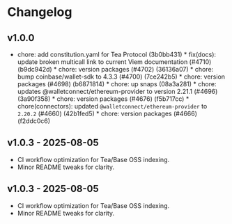 ﻿# Changelog

## v1.0.0
* chore: add constitution.yaml for Tea Protocol (3b0bb431) * fix(docs): update broken multicall link to current Viem documentation (#4710) (b9dc942d) * chore: version packages (#4702) (36136a07) * chore: bump coinbase/wallet-sdk to 4.3.3 (#4700) (7ce242b5) * chore: version packages (#4698) (b6871814) * chore: up snaps (08a3a281) * chore: updates @walletconnect/ethereum-provider to version 2.21.1 (#4696) (3a90f358) * chore: version packages (#4676) (f5b717cc) * chore(connectors): updated `@walletconnect/ethereum-provider` to `2.20.2` (#4660) (42b1fed5) * chore: version packages (#4666) (f2ddc0c6)

## v1.0.3 - 2025-08-05
- CI workflow optimization for Tea/Base OSS indexing.
- Minor README tweaks for clarity.


## v1.0.3 - 2025-08-05
- CI workflow optimization for Tea/Base OSS indexing.
- Minor README tweaks for clarity.

